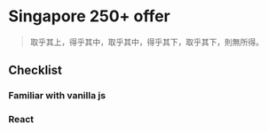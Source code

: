 # Singapore 250+ offer

> 取乎其上，得乎其中，取乎其中，得乎其下，取乎其下，則無所得。

## Checklist

### Familiar with vanilla js

### React

### 
